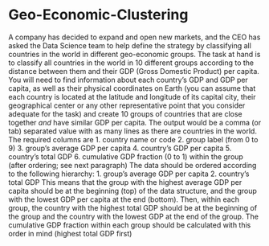 # Geo-Economic-Clustering

A company has decided to expand and open new markets, and the CEO has asked the Data Science team to
help define the strategy by classifying all countries in the world in different geo-economic groups.
The task at hand is to classify all countries in the world in 10 different groups according to the
distance between them and their GDP (Gross Domestic Product) per capita.
You will need to find information about each country’s GDP and GDP per capita, as well as their
physical coordinates on Earth (you can assume that each country is located at the latitude and
longitude of its capital city, their geographical center or any other representative point that you
consider adequate for the task) and create 10 groups of countries that are close together *and* have
similar GDP per capita.
The output would be a comma (or tab) separated value with as many lines as there are countries in the
world. The required columns are
1.
country name or code
2.
group label (from 0 to 9)
3.
group’s average GDP per capita
4.
country’s GDP per capita
5.
country’s total GDP
6.
cumulative GDP fraction (0 to 1) within the group (after ordering; see next paragraph)
The data should be ordered according to the following hierarchy:
1.
group’s average GDP per capita
2.
country’s total GDP
This means that the group with the highest average GDP per capita should be at the beginning (top) of
the data structure, and the group with the lowest GDP per capita at the end (bottom). Then, within
each group, the country with the highest total GDP should be at the beginning of the group and the
country with the lowest GDP at the end of the group.
The cumulative GDP fraction within each group should be calculated with this order in mind (highest
total GDP first)

